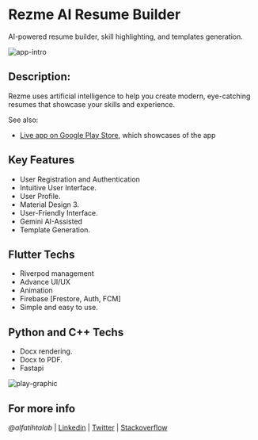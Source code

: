 # Rezme AI Resume Builder
AI-powered resume builder, skill highlighting, and templates generation.



![app-intro](https://github.com/alfatihtalab/rezme/assets/35189369/c4099740-a117-4fbf-9eeb-149fd08f3a19)


## Description:

Rezme uses artificial intelligence to help you create modern, eye-catching resumes that showcase your skills and experience. 

See also:

- [Live app on Google Play Store](https://play.google.com/store/apps/details?id=click.profilein.profile_in), which showcases of the app

## Key Features

- User Registration and Authentication
- Intuitive User Interface.
- User Profile.
- Material Design 3.
- User-Friendly Interface.
- Gemini AI-Assisted
- Template Generation.


## Flutter Techs
- Riverpod management
- Advance UI/UX
- Animation
- Firebase [Frestore, Auth, FCM]
- Simple and easy to use.

## Python and C++ Techs
- Docx rendering.
- Docx to PDF. 
- Fastapi

![play-graphic](https://github.com/alfatihtalab/rezme/assets/35189369/bbdf32a1-ad9c-41a5-850d-546c11ab920d)

## For more info

_@alfatihtalab_ |
[Linkedin](https://www.linkedin.com/in/alfatihtalab/) |
[Twitter](https://twitter.com/alfatihtalab) |
[Stackoverflow](https://stackoverflow.com/users/9351052/alfatih-eltayeb)

